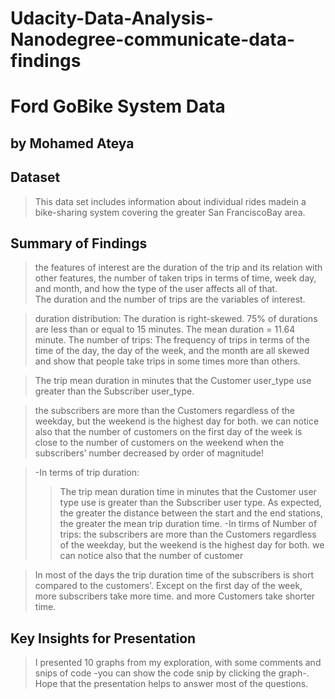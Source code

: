 # Udacity-Data-Analysis-Nanodegree-communicate-data-findings

# Ford GoBike System Data
## by Mohamed Ateya


## Dataset

> This data set includes information about individual rides madein a bike-sharing system covering the greater San FranciscoBay area.


## Summary of Findings

> the features of interest are the duration of the trip and its relation with other features, the number of taken trips in terms of time, week day, and month, and how the type of the user affects all of that.<br>
The duration and the number of trips are the variables of interest.<br>

>duration distribution: 
The duration is right-skewed. 
75% of durations are less than or equal to 15 minutes. 
The mean duration = 11.64 minute. 
The number of trips: 
The frequency of trips in terms of the time of the day, the day of the week, and the month are all skewed and show that people take trips in some times more than others.

>The trip mean duration in minutes that the Customer user_type use greater than the Subscriber user_type.

> the subscribers are more than the Customers regardless of the weekday, but the weekend is the highest day for both. we can notice also that the number of customers on the first day of the week is close to the number of customers on the weekend when the subscribers’ number decreased by order of magnitude!

> -In terms of trip duration:
>> The trip mean duration time in minutes that the Customer user type use is greater than the Subscriber user type.
As expected, the greater the distance between the start and the end stations, the greater the mean trip duration time.
> -In tirms of Number of trips:
>> the subscribers are more than the Customers regardless of the weekday, but the weekend is the highest day for both. we can notice also that the number of customer

>In most of the days the trip duration time of the subscribers is short compared to the customers'.
Except on the first day of the week, more subscribers take more time. and more Customers take shorter time.


## Key Insights for Presentation

> I presented 10 graphs from my exploration, with some comments and snips of code -you can show the code snip by clicking the graph-. Hope that the presentation helps to answer most of the questions.

